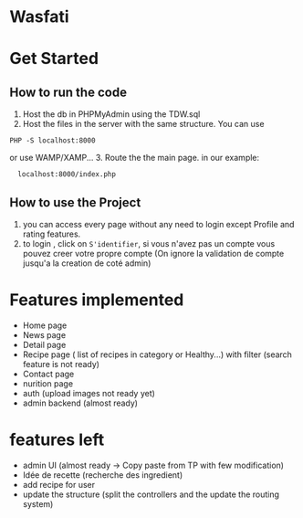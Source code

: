 # Wasfati
# Get Started
## How to run the code
1. Host the db in PHPMyAdmin using the TDW.sql
2. Host the files in the server with the same structure. You can use 
```
PHP -S localhost:8000
```
or use WAMP/XAMP...
3. Route the the main page. in our example:
```
  localhost:8000/index.php
```
## How to use the Project
1. you can access every page without any need to login except Profile and rating features.
2. to login , click on `S'identifier`, si vous n'avez pas un compte vous pouvez creer votre propre compte (On ignore la validation de compte jusqu'a la creation de coté admin)
# Features implemented
* Home page
* News page
* Detail page
* Recipe page ( list of recipes in category or Healthy...) with filter (search feature is not ready)
* Contact page
* nurition page 
* auth (upload images not ready yet)
* admin backend (almost ready)

# features left

* admin UI (almost ready -> Copy paste from TP with few modification)
* Idée de recette (recherche des ingredient)
* add recipe for user
* update the structure (split the controllers and the update the routing system)
